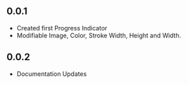 ## 0.0.1

* Created first Progress Indicator
* Modifiable Image, Color, Stroke Width, Height and Width.

## 0.0.2
* Documentation Updates